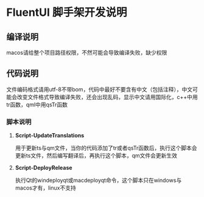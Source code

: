# FluentUI 脚手架开发说明

## 编译说明

macos请给整个项目路径权限，不然可能会导致编译失败，缺少权限

## 代码说明

文件编码格式请用utf-8不带bom，代码中最好不要含有中文（包括注释），中文可能会改变文件格式导致编译失败，还会出现乱码，显示中文请用国际化，c++中用tr函数，qml中用qsTr函数

### 脚本说明

1. **Script-UpdateTranslations**

   用于更新ts与qm文件，当你的代码添加了tr或者qsTr函数后，执行这个脚本会更新ts文件，然后编写翻译后，再执行这个脚本，qm文件会更新生效

2. **Script-DeployRelease**

   执行Qt的windeployqt或macdeployqt命令，这个脚本只在windows与macos才有，linux不支持
